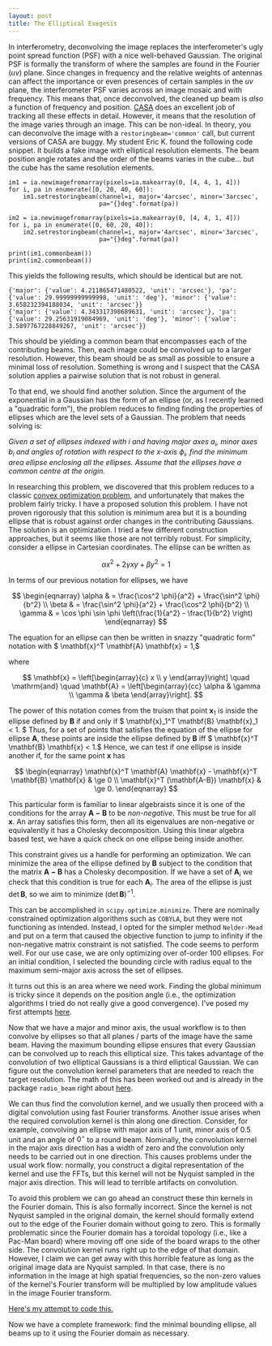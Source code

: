 ```yaml
---
layout: post
title: The Elliptical Exegesis
---
```


In interferometry, deconvolving the image replaces the interferometer's ugly point spread function (PSF) with a nice well-behaved Gaussian.  The original PSF is formally the transform of where the samples are found in the Fourier ($uv$) plane.  Since changes in frequency and the relative weights of antennas can affect the importance or even presences of certain samples in the $uv$ plane, the interferometer PSF varies across an image mosaic and with frequency.  This means that, once deconvolved, the cleaned up beam is _also_ a function of frequency and position.  [CASA](https://casa.nrao.edu) does an excellent job of tracking all these effects in detail.  However, it means that the resolution of the image varies through an image.  This can be non-ideal.  In theory, you can deconvolve the image with a `restoringbeam='common'` call, but current versions of CASA are buggy.  My student Eric K. found the following code snippet.  It builds a fake image with elliptical resolution elements.  The beam position angle rotates and the order of the beams varies in the cube... but the cube has the same resolution elements.

```
im1 = ia.newimagefromarray(pixels=ia.makearray(0, [4, 4, 1, 4]))
for i, pa in enumerate([0, 20, 40, 60]):
    im1.setrestoringbeam(channel=i, major='4arcsec', minor='3arcsec',
                         pa="{}deg".format(pa))

im2 = ia.newimagefromarray(pixels=ia.makearray(0, [4, 4, 1, 4]))
for i, pa in enumerate([0, 60, 20, 40]):
    im2.setrestoringbeam(channel=i, major='4arcsec', minor='3arcsec',
                         pa="{}deg".format(pa))

print(im1.commonbeam())
print(im2.commonbeam())
```

This yields the following results, which should be identical but are not.
```
{'major': {'value': 4.211865471480522, 'unit': 'arcsec'}, 'pa': {'value': 29.99999999999998, 'unit': 'deg'}, 'minor': {'value': 3.658232394188034, 'unit': 'arcsec'}}
{'major': {'value': 4.343317398689631, 'unit': 'arcsec'}, 'pa': {'value': 29.25631919084969, 'unit': 'deg'}, 'minor': {'value': 3.5897767228849267, 'unit': 'arcsec'}}
```

This should be yielding a common beam that encompasses each of the contributing beams.  Then, each image could be convolved up to a larger resolution. However, this beam should be as small as possible to ensure a minimal loss of resolution.  Something is wrong and I suspect that the CASA solution applies a pairwise solution that is not robust in general.  

To that end, we should find another solution.  Since the argument of the exponential in a Gaussian has the form of an ellipse (or, as I recently learned a "quadratic form"), the problem reduces to finding finding the properties of ellipses which are the level sets of a Gaussian. The problem that needs solving is:

_Given a set of ellipses indexed with $i$ and having major axes $a_i$, minor axes $b_i$ and angles of rotation with respect to the $x$-axis $\phi_i$, find the minimum area ellipse enclosing all the ellipses. Assume that the ellipses have a common centre at the origin._

In researching this problem, we discovered that this problem reduces to a classic [convex optimization problem](http://cvxopt.org/examples/book/ellipsoids.html), and unfortunately that makes the problem fairly tricky. I have a proposed solution this problem.  I have not proven rigorously that this solution is minimum area but it is a bounding ellipse that is robust against order changes in the contributing Gaussians. The solution is an optimization.  I tried a few different construction approaches, but it seems like those are not terribly robust.  For simplicity, consider a ellipse in Cartesian coordinates.  The ellipse can be written as 

$$
\alpha x^2 + 2 \gamma xy + \beta y^2 = 1
$$

In terms of our previous notation for ellipses, we have

$$
\begin{eqnarray}
\alpha & = \frac{\cos^2 \phi}{a^2} + \frac{\sin^2 \phi}{b^2} \\
\beta  & = \frac{\sin^2 \phi}{a^2} + \frac{\cos^2 \phi}{b^2} \\
\gamma & = \cos \phi \sin \phi \left(\frac{1}{a^2} - \frac{1}{b^2} \right)
\end{eqnarray}
$$

The equation for an ellipse can then be written in snazzy "quadratic form" notation with $ \mathbf{x}^T \mathbf{A} \mathbf{x} = 1,$ 

where 

$$
\mathbf{x} = \left[\begin{array}{c} x \\ y \end{array}\right] \quad \mathrm{and}
\quad \mathbf{A} = \left[\begin{array}{cc} \alpha & \gamma \\ \gamma & \beta \end{array}\right].
$$

The power of this notation comes from the truism that point $\mathbf{x}_1$ is inside the ellipse defined by $\mathbf{B}$ if and only if $ \mathbf{x}_1^T \mathbf{B} \mathbf{x}_1 < 1. $ Thus, for a set of points that satisfies the equation of the ellipse for ellipse $\mathbf{A}$, these points are inside the ellipse defined by $\mathbf{B}$ iff $ \mathbf{x}^T \mathbf{B} \mathbf{x} < 1.$  Hence, we can test if one ellipse is inside another if, for the same point $\mathbf{x}$ has 

$$
\begin{eqnarray}
\mathbf{x}^T \mathbf{A} \mathbf{x} -  \mathbf{x}^T \mathbf{B} \mathbf{x} & \ge 0 \\
\mathbf{x}^T (\mathbf{A-B}) \mathbf{x}  & \ge 0.
\end{eqnarray}
$$ 

This particular form is familiar to linear algebraists since it is one of the conditions for the array $\mathbf{A-B}$ to be _non-negative_.  This must be true for all $\mathbf{x}$.  An array satisfies this form, then all its eigenvalues are non-negative or equivalently it has a Cholesky decomposition.  Using this linear algebra based test, we have a quick check on one ellipse being inside another.  

This constraint gives us a handle for performing an optimization.  We can minimize the area of the ellipse defined by $\mathbf{B}$ subject to the condition that the matrix $\mathbf{A-B}$ has a Cholesky decomposition.  If we have a set of $\mathbf{A}_i$ we check that this condition is true for each $\mathbf{A}_i$.  The area of the ellipse is just $\det \mathbf{B}$, so we aim to minimize $(\det \mathbf{B})^{-1}$.

This can be accomplished in `scipy.optimize.minimize`.  There are nominally constrained optimization algorithms such as `COBYLA`, but they were not functioning as intended.  Instead, I opted for the simpler method `Nelder-Mead` and put on a term that caused the objective function to jump to infinity if the non-negative matrix constraint is not satisfied.  The code seems to perform well.  For our use case, we are only optimizing over of-order 100 ellipses.  For an initial condition, I selected the bounding circle with radius equal to the maximum semi-major axis across the set of ellipses.

It turns out this is an area where we need work.  Finding the global minimum is tricky since it depends on the position angle (i.e., the optimization algorithms I tried do not really give a good convergence).  I've posed my first attempts [here](http://nbviewer.jupyter.org/gist/low-sky/f17112fafa12ff93cc78918dd078e0e4).

Now that we have a major and minor axis, the usual workflow is to then convolve by ellipses so that all planes / parts of the image have the same beam.  Having the maximum bounding ellipse ensures that every Gaussian can be convolved up to reach this elliptical size.  This takes advantage of the convolution of two elliptical Gaussians is a third elliptical Gaussian.  We can figure out the convolution kernel parameters that are needed to reach the target resolution. The math of this has been worked out and is already in the package `radio_beam` right about [here](https://github.com/radio-astro-tools/radio_beam/blob/master/radio_beam/beam.py#L316).

We can thus find the convolution kernel, and we usually then proceed with a digital convolution using fast Fourier transforms.  Another issue arises when the required convolution kernel is thin along one direction.  Consider, for example, convolving an ellipse with major axis of 1 unit, minor axis of 0.5 unit and an angle of $0^\circ$ to a round beam.  Nominally, the convolution kernel in the major axis direction has a width of zero and the convolution only needs to be carried out in one direction.  This causes problems under the usual work flow: normally, you construct a digital representation of the kernel and use the FFTs, but this kernel will not be Nyquist sampled in the major axis direction.  This will lead to terrible artifacts on convolution.

To avoid this problem we can go ahead an construct these thin kernels in the Fourier domain.  This is also formally incorrect.  Since the kernel is not Nyquist sampled in the original domain, the kernel should formally extend out to the edge of the Fourier domain without going to zero.  This is formally problematic since the Fourier domain has a toroidal topology (i.e., like a Pac-Man board) where moving off one side of the board wraps to the other side.  The convolution kernel runs right up to the edge of that domain.  However, I claim we can get away with this horrible feature as long as the original image data are Nyquist sampled.  In that case, there is no information in the image at high spatial frequencies, so the non-zero values of the kernel's Fourier transform will be multiplied by low amplitude values in the image Fourier transform.

[Here's my attempt to code this.](https://github.com/low-sky/py-low-sky/blob/master/ftplane_convolution.py)

Now we have a complete framework: find the minimal bounding ellipse, all beams up to it using the Fourier domain as necessary. 

